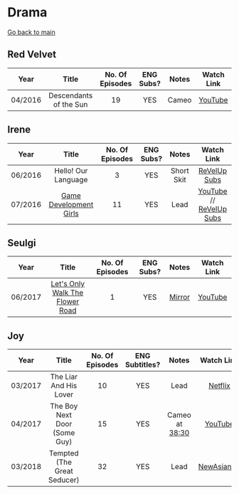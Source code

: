 # Drama

[Go back to main](./README.md)

## **Red Velvet**
| **Year** |       **Title**        | **No. Of Episodes** | **ENG Subs?** | **Notes** |             **Watch Link**              |
|:--------:|:----------------------:|:-------------------:|:-------------:|:---------:|:---------------------------------------:|
| 04/2016  | Descendants of the Sun |         19          |      YES      |   Cameo   | [YouTube](https://youtu.be/JBFggd0V85I) |

## **Irene**
| **Year** |                          **Title**                          | **No. Of Episodes** | **ENG Subs?** | **Notes**  |                                                **Watch Link**                                                |
|:--------:|:-----------------------------------------------------------:|:-------------------:|:-------------:|:----------:|:------------------------------------------------------------------------------------------------------------:|
| 06/2016  |                     Hello! Our Language                     |          3          |      YES      | Short Skit |                       [ReVelUp Subs](https://revelupsubs.com/?s=hello%21+our+language)                       |
| 07/2016  | [Game Development Girls](./shows/game-development-girls.md) |         11          |      YES      |    Lead    | [YouTube](https://youtu.be/vG1Jrwi_yKI) // [ReVelUp Subs](https://revelupsubs.com/?s=game+development+girls) |

## **Seulgi**
| **Year** |                                  **Title**                                   | **No. Of Episodes** | **ENG Subs?** |                                           **Notes**                                            |             **Watch Link**              |
|:--------:|:----------------------------------------------------------------------------:|:-------------------:|:-------------:|:----------------------------------------------------------------------------------------------:|:---------------------------------------:|
| 06/2017  | [Let's Only Walk The Flower Road](./shows/lets-only-walk-the-flower-road.md) |          1          |      YES      | [Mirror](https://www.reddit.com/r/red_velvet/wiki/idot#wiki_let.27s_only_walk_the_flower_road) | [YouTube](https://youtu.be/YxaAo_IYyi4) |

## **Joy**
| **Year** |          **Title**           | **No. Of Episodes** | **ENG Subtitles?** |                       **Notes**                       |                              **Watch Link**                               |
|:--------:|:----------------------------:|:-------------------:|:------------------:|:-----------------------------------------------------:|:-------------------------------------------------------------------------:|
| 03/2017  |    The Liar And His Lover    |         10          |        YES         |                         Lead                          |             [Netflix](https://www.netflix.com/title/81167083)             |
| 04/2017  | The Boy Next Door (Some Guy) |         15          |        YES         | Cameo at [38:30](https://youtu.be/KMF7kqfirQE?t=2310) |                  [YouTube](https://youtu.be/KMF7kqfirQE)                  |
| 03/2018  | Tempted (The Great Seducer)  |         32          |        YES         |                         Lead                          | [NewAsianTV](https://vww.newasiantv.tv/drama/the-great-seducer.4108.html) |